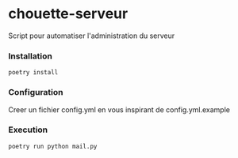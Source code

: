 # chouette-serveur
Script pour automatiser l'administration du serveur

### Installation
```shell
poetry install
```

### Configuration
Creer un fichier config.yml en vous inspirant de config.yml.example

### Execution
```shell
poetry run python mail.py
```
